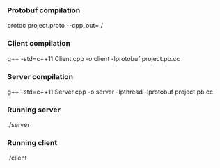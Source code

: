 ### Protobuf compilation
protoc project.proto --cpp_out=./

### Client compilation
g++ -std=c++11 Client.cpp -o client -lprotobuf project.pb.cc

### Server compilation
g++ -std=c++11 Server.cpp -o server -lpthread -lprotobuf project.pb.cc

### Running server
./server <port>

### Running client
./client <ip> <port>